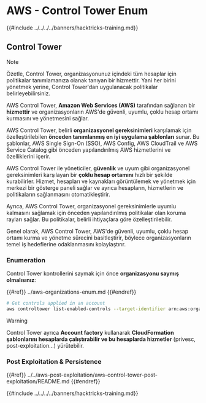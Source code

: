 # AWS - Control Tower Enum

{{#include ../../../../banners/hacktricks-training.md}}

## Control Tower

> [!NOTE]
> Özetle, Control Tower, organizasyonunuz içindeki tüm hesaplar için politikalar tanımlamanıza olanak tanıyan bir hizmettir. Yani her birini yönetmek yerine, Control Tower'dan uygulanacak politikalar belirleyebilirsiniz.

AWS Control Tower, **Amazon Web Services (AWS)** tarafından sağlanan bir **hizmettir** ve organizasyonların AWS'de güvenli, uyumlu, çoklu hesap ortamı kurmasını ve yönetmesini sağlar.

AWS Control Tower, belirli **organizasyonel gereksinimleri** karşılamak için özelleştirilebilen **önceden tanımlanmış en iyi uygulama şablonları** sunar. Bu şablonlar, AWS Single Sign-On (SSO), AWS Config, AWS CloudTrail ve AWS Service Catalog gibi önceden yapılandırılmış AWS hizmetlerini ve özelliklerini içerir.

AWS Control Tower ile yöneticiler, **güvenlik** ve uyum gibi organizasyonel gereksinimleri karşılayan bir **çoklu hesap ortamını** hızlı bir şekilde kurabilirler. Hizmet, hesapları ve kaynakları görüntülemek ve yönetmek için merkezi bir gösterge paneli sağlar ve ayrıca hesapların, hizmetlerin ve politikaların sağlanmasını otomatikleştirir.

Ayrıca, AWS Control Tower, organizasyonel gereksinimlerle uyumlu kalmasını sağlamak için önceden yapılandırılmış politikalar olan koruma rayları sağlar. Bu politikalar, belirli ihtiyaçlara göre özelleştirilebilir.

Genel olarak, AWS Control Tower, AWS'de güvenli, uyumlu, çoklu hesap ortamı kurma ve yönetme sürecini basitleştirir, böylece organizasyonların temel iş hedeflerine odaklanmasını kolaylaştırır.

### Enumeration

Control Tower kontrollerini saymak için önce **organizasyonu saymış olmalısınız**:

{{#ref}}
../aws-organizations-enum.md
{{#endref}}
```bash
# Get controls applied in an account
aws controltower list-enabled-controls --target-identifier arn:aws:organizations::<acc_id>:ou/<ou-id>
```
> [!WARNING]
> Control Tower ayrıca **Account factory** kullanarak **CloudFormation şablonlarını** **hesaplarda çalıştırabilir ve bu hesaplarda hizmetler** (privesc, post-exploitation...) yürütebilir.

### Post Exploitation & Persistence

{{#ref}}
../../aws-post-exploitation/aws-control-tower-post-exploitation/README.md
{{#endref}}

{{#include ../../../../banners/hacktricks-training.md}}
